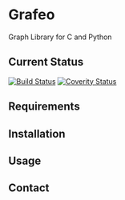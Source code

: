 # Grafeo

Graph Library for C and Python

## Current Status

[![Build Status](https://travis-ci.org/grafeo/grafeo.svg)](https://travis-ci.org/grafeo/grafeo)
[![Coverity Status](https://scan.coverity.com/projects/6218/badge.svg)](https://scan.coverity.com/projects/grafeo-grafeo)


## Requirements

## Installation 

## Usage

## Contact
